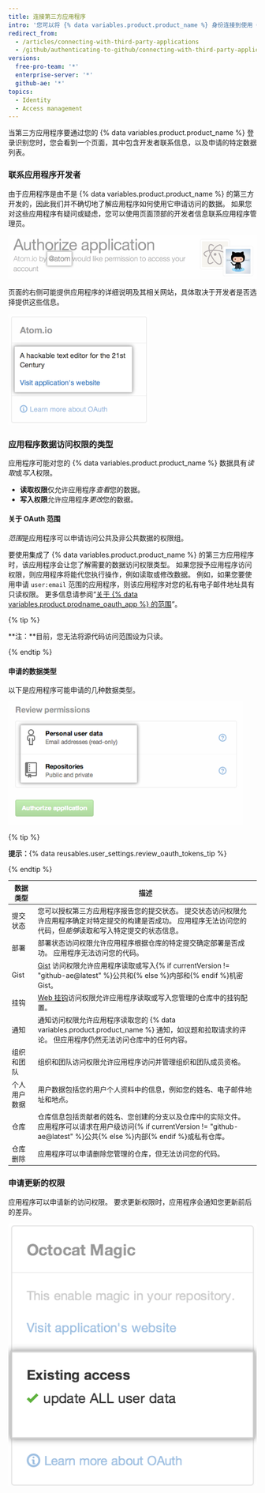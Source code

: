 ```yaml
---
title: 连接第三方应用程序
intro: '您可以将 {% data variables.product.product_name %} 身份连接到使用 OAuth 的第三方应用程序。 在授权这些应用程序时，应确保您信任应用程序，查阅开发者是谁，并查阅应用程序要访问的信息类型。'
redirect_from:
  - /articles/connecting-with-third-party-applications
  - /github/authenticating-to-github/connecting-with-third-party-applications
versions:
  free-pro-team: '*'
  enterprise-server: '*'
  github-ae: '*'
topics:
  - Identity
  - Access management
---
```

当第三方应用程序要通过您的 {% data variables.product.product_name %} 登录识别您时，您会看到一个页面，其中包含开发者联系信息，以及申请的特定数据列表。

### 联系应用程序开发者

由于应用程序是由不是 {% data variables.product.product_name %} 的第三方开发的，因此我们并不确切地了解应用程序如何使用它申请访问的数据。 如果您对这些应用程序有疑问或疑虑，您可以使用页面顶部的开发者信息联系应用程序管理员。

![{% data variables.product.prodname_oauth_app %} 所有者信息](/assets/images/help/platform/oauth_owner_bar.png)

页面的右侧可能提供应用程序的详细说明及其相关网站，具体取决于开发者是否选择提供这些信息。

![OAuth 应用程序信息和网站](/assets/images/help/platform/oauth_app_info.png)

### 应用程序数据访问权限的类型

应用程序可能对您的 {% data variables.product.product_name %} 数据具有*读取*或*写入*权限。

- **读取权限**仅允许应用程序*查看*您的数据。
- **写入权限**允许应用程序*更改*您的数据。

#### 关于 OAuth 范围

*范围*是应用程序可以申请访问公共及非公共数据的权限组。

要使用集成了 {% data variables.product.product_name %} 的第三方应用程序时，该应用程序会让您了解需要的数据访问权限类型。 如果您授予应用程序访问权限，则应用程序将能代您执行操作，例如读取或修改数据。 例如，如果您要使用申请 `user:email` 范围的应用程序，则该应用程序对您的私有电子邮件地址具有只读权限。 更多信息请参阅“[关于 {% data variables.product.prodname_oauth_app %} 的范围](/apps/building-integrations/setting-up-and-registering-oauth-apps/about-scopes-for-oauth-apps)”。

{% tip %}

**注：**目前，您无法将源代码访问范围设为只读。

{% endtip %}

#### 申请的数据类型

以下是应用程序可能申请的几种数据类型。

![OAuth 访问权限详细信息](/assets/images/help/platform/oauth_access_types.png)

{% tip %}

**提示：**{% data reusables.user_settings.review_oauth_tokens_tip %}

{% endtip %}

| 数据类型   | 描述                                                                                                                              |
| ------ | ------------------------------------------------------------------------------------------------------------------------------- |
| 提交状态   | 您可以授权第三方应用程序报告您的提交状态。 提交状态访问权限允许应用程序确定对特定提交的构建是否成功。 应用程序无法访问您的代码，但<em>能够</em>读取和写入特定提交的状态信息。                      |
| 部署     | 部署状态访问权限允许应用程序根据仓库的特定提交确定部署是否成功。 应用程序无法访问您的代码。                                                                                  |
| Gist   | [Gist](https://gist.github.com) 访问权限允许应用程序读取或写入{% if currentVersion != "github-ae@latest" %}公共和{% else %}内部和{% endif %}机密 Gist。 |
| 挂钩     | [Web 挂钩](/webhooks)访问权限允许应用程序读取或写入您管理的仓库中的挂钩配置。                                                                                 |
| 通知     | 通知访问权限允许应用程序读取您的 {% data variables.product.product_name %} 通知，如议题和拉取请求的评论。 但应用程序仍然无法访问仓库中的任何内容。                                 |
| 组织和团队  | 组织和团队访问权限允许应用程序访问并管理组织和团队成员资格。                                                                                                  |
| 个人用户数据 | 用户数据包括您的用户个人资料中的信息，例如您的姓名、电子邮件地址和地点。                                                                                            |
| 仓库     | 仓库信息包括贡献者的姓名、您创建的分支以及仓库中的实际文件。 应用程序可以请求在用户级访问{% if currentVersion != "github-ae@latest" %}公共{% else %}内部{% endif %}或私有仓库。       |
| 仓库删除   | 应用程序可以申请删除您管理的仓库，但无法访问您的代码。                                                                                                     |

### 申请更新的权限

应用程序可以申请新的访问权限。 要求更新权限时，应用程序会通知您更新前后的差异。

![更改第三方应用程序访问权限](/assets/images/help/platform/oauth_existing_access_pane.png)
